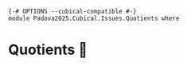 ```
{-# OPTIONS --cubical-compatible #-}
module Padova2025.Cubical.Issues.Quotients where
```

# Quotients 🚧
